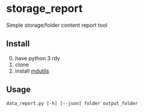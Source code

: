 # storage_report
Simple storage/folder content report tool

## Install

0. have python 3 rdy
1. clone
2. install [mdutils](https://github.com/didix21/mdutils) 

## Usage

``data_report.py [-h] [--json] folder output_folder``
